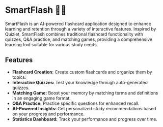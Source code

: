 # SmartFlash 🧠💡
SmartFlash is an AI-powered flashcard application designed to enhance learning and retention through a variety of interactive features. Inspired by Quizlet, SmartFlash combines traditional flashcard functionality with quizzes, Q&A practice, and matching games, providing a comprehensive learning tool suitable for various study needs.


## Features
- **Flashcard Creation:** Create custom flashcards and organize them by topics.
- **Interactive Quizzes:** Test your knowledge through auto-generated quizzes.
- **Matching Game:** Boost your memory by matching terms and definitions in an engaging game format.
- **Q&A Practice:** Practice specific questions for enhanced recall.
- **AI-Powered Insights:** Get personalized study recommendations based on your progress and performance.
- **Statistics Dashboard:** Track your performance and progress over time.


